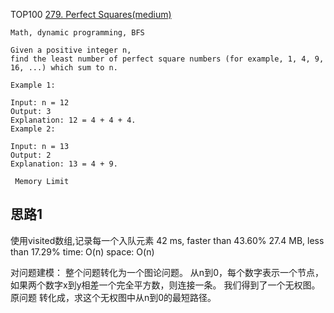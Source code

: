 TOP100
[279. Perfect Squares(medium)](https://leetcode.com/problems/perfect-squares/description/)


```
Math, dynamic programming, BFS

Given a positive integer n,
find the least number of perfect square numbers (for example, 1, 4, 9, 16, ...) which sum to n.

Example 1:

Input: n = 12
Output: 3
Explanation: 12 = 4 + 4 + 4.
Example 2:

Input: n = 13
Output: 2
Explanation: 13 = 4 + 9.

 Memory Limit
 ```
 
 
## 思路1
 使用visited数组,记录每一个入队元素
 42 ms, faster than 43.60%
27.4 MB, less than 17.29%
 time: O(n)
 space: O(n)
 
 对问题建模：
    整个问题转化为一个图论问题。
    从n到0，每个数字表示一个节点，
    如果两个数字x到y相差一个完全平方数，则连接一条。
    我们得到了一个无权图。
    原问题 转化成，求这个无权图中从n到0的最短路径。